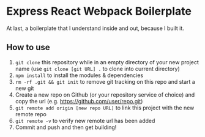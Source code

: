 # Express React Webpack Boilerplate
At last, a boilerplate that I understand inside and out, because I built it.

## How to use
1. `git clone` this repository while in an empty directory of your new project name (use `git clone [git URL] .` to clone into current directory)
2. `npm install` to install the modules & dependencies
3. `rm -rf .git && git init` to remove git tracking on this repo and start a new git
4. Create a new repo on Github (or your repository service of choice) and copy the url (e.g. https://github.com/user/repo.git)
5. `git remote add origin [new repo URL]` to link this project with the new remote repo
6. `git remote -v` to verify new remote url has been added
7. Commit and push and then get building!
